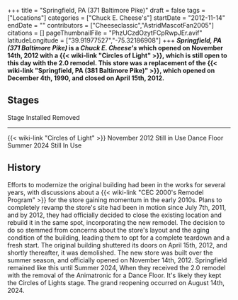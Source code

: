 +++
title = "Springfield, PA (371 Baltimore Pike)"
draft = false
tags = ["Locations"]
categories = ["Chuck E. Cheese's"]
startDate = "2012-11-14"
endDate = ""
contributors = ["Cheeseclassic","AstridMascotFan2005"]
citations = []
pageThumbnailFile = "PhzUCzdOzytFCpRwpJEr.avif"
latitudeLongitude = ["39.91977527","-75.32186908"]
+++
***Springfield, PA (371 Baltimore Pike)* is a *Chuck E. Cheese's* which opened on November 14th, 2012 with a {{< wiki-link "Circles of Light" >}}, which is still open to this day with the 2.0 remodel. This store was a replacement of the {{< wiki-link "Springfield, PA (381 Baltimore Pike)" >}}, which opened on
December 4th, 1990, and closed on April 15th, 2012.**

## Stages

  Stage                                      Installed       Removed
  ------------------------------------------ --------------- --------------
  {{< wiki-link "Circles of Light" >}}   November 2012   Still in Use
  Dance Floor                                Summer 2024     Still In Use

## History

Efforts to modernize the original building had been in the works for several years, with discussions about a {{< wiki-link "CEC 2000's Remodel Program" >}} for the store gaining momentum in the early 2010s. Plans to completely revamp the store's site had been in motion since July 7th, 2011, and by 2012, they had officially decided to close the existing location and rebuild it in the same spot, incorporating the new remodel. The decision to do so stemmed from concerns about the store's layout and the aging condition of the building, leading them to opt for a complete teardown and a fresh start. The original building shuttered its doors on April 15th, 2012, and shortly thereafter, it was demolished. The new store was built over the summer season, and officially opened on November 14th, 2012. Springfield remained like this until Summer 2024, When they received the 2.0 remodel with the removal of the Animatronic for a Dance Floor. It's likely they kept the Circles of Lights stage. The grand reopening occurred on August 14th, 2024.
